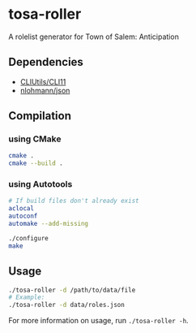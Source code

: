 # tosa-roller

A rolelist generator for Town of Salem: Anticipation

## Dependencies

- [CLIUtils/CLI11](https://github.com/CLIUtils/CLI11)
- [nlohmann/json](https://github.com/nlohmann/json)

## Compilation

### using CMake

```bash
cmake .
cmake --build .
```

### using Autotools

```bash
# If build files don't already exist
aclocal
autoconf
automake --add-missing

./configure
make
```

## Usage

```bash
./tosa-roller -d /path/to/data/file
# Example:
./tosa-roller -d data/roles.json
```

For more information on usage, run `./tosa-roller -h`.
